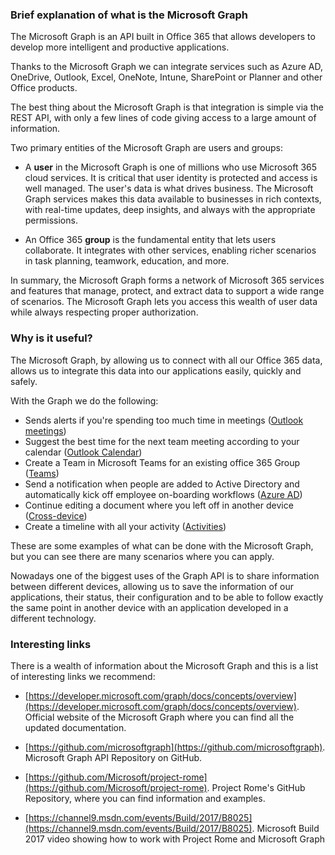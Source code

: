 ### Brief explanation of what is the Microsoft Graph

The Microsoft Graph is an API built in Office 365 that allows developers to develop more intelligent and productive applications.

Thanks to the Microsoft Graph we can integrate services such as Azure AD, OneDrive, Outlook, Excel, OneNote, Intune, SharePoint or Planner and other Office products.
  
The best thing about the Microsoft Graph is that integration is simple via the REST API, with only a few lines of code giving access to a large amount of information.  

Two primary entities of the Microsoft Graph are users and groups:

- A **user** in the Microsoft Graph is one of millions who use Microsoft 365 cloud services. It is critical that user identity is protected and access is well managed. The user's data is what drives business. The Microsoft Graph services makes this data available to businesses in rich contexts, with real-time updates, deep insights, and always with the appropriate permissions.

- An Office 365 **group** is the fundamental entity that lets users collaborate. It integrates with other services, enabling richer scenarios in task planning, teamwork, education, and more.

In summary, the Microsoft Graph forms a network of Microsoft 365 services and features that manage, protect, and extract data to support a wide range of scenarios. The Microsoft Graph lets you access this wealth of user data while always respecting proper authorization.


### Why is it useful?

The Microsoft Graph, by allowing us to connect with all our Office 365 data, allows us to integrate this data into our applications easily, quickly and safely.

With the Graph we do the following:

 - Sends alerts if you're spending too much time in meetings ([Outlook meetings](https://developer.microsoft.com/graph/docs/concepts/findmeetingtimes_example))
 - Suggest the best time for the next team meeting according to your calendar ([Outlook Calendar](https://developer.microsoft.com/graph/docs/concepts/outlook-schedule-recurring-events))
 - Create a Team in Microsoft Teams for an existing office 365 Group ([Teams](https://developer.microsoft.com/graph/docs/api-reference/beta/resources/group))
 - Send a notification when people are added to Active Directory and automatically kick off employee on-boarding workflows ([Azure AD](https://docs.microsoft.com/azure/active-directory/develop/active-directory-graph-api))
 - Continue editing a document where you left off in another device ([Cross-device](https://developer.microsoft.com/graph/docs/concepts/cross-device-app-configuration))
 - Create a timeline with all your activity ([Activities](https://developer.microsoft.com/graph/docs/concepts/activity-feed-concept-overview))
   
These are some examples of what can be done with the Microsoft Graph, but you can see there are many scenarios where you can apply.

Nowadays one of the biggest uses of the Graph API is to share information between different devices, allowing us to save the information of our applications, their status, their configuration and to be able to follow exactly the same point in another device with an application developed in a different technology.

### Interesting links

There is a wealth of information about the Microsoft Graph and this is a list of interesting links we recommend:

- [https://developer.microsoft.com/graph/docs/concepts/overview](https://developer.microsoft.com/graph/docs/concepts/overview). Official website of the Microsoft Graph where you can find all the updated documentation.

- [https://github.com/microsoftgraph](https://github.com/microsoftgraph). Microsoft Graph API Repository on GitHub. 

- [https://github.com/Microsoft/project-rome](https://github.com/Microsoft/project-rome). Project Rome's GitHub Repository, where you can find information and examples.

- [https://channel9.msdn.com/events/Build/2017/B8025](https://channel9.msdn.com/events/Build/2017/B8025). Microsoft Build 2017 video showing how to work with Project Rome and Microsoft Graph
